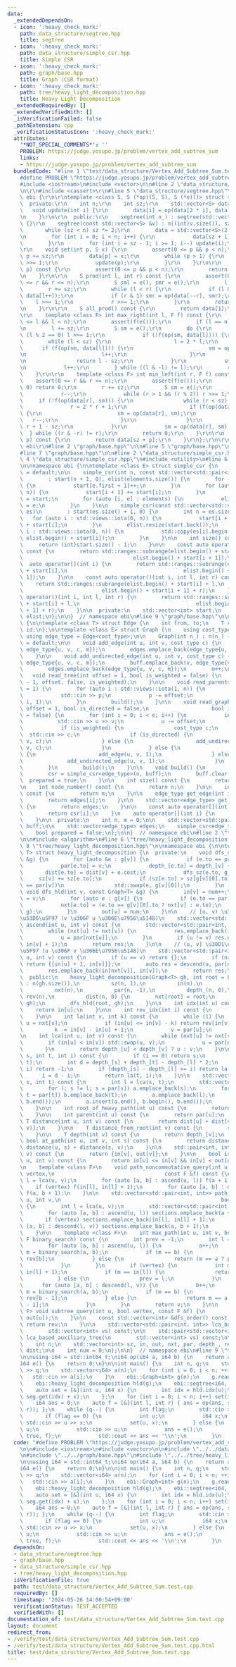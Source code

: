 ```yaml
---
data:
  _extendedDependsOn:
  - icon: ':heavy_check_mark:'
    path: data_structure/segtree.hpp
    title: segtree
  - icon: ':heavy_check_mark:'
    path: data_structure/simple_csr.hpp
    title: Simple CSR
  - icon: ':heavy_check_mark:'
    path: graph/base.hpp
    title: Graph (CSR format)
  - icon: ':heavy_check_mark:'
    path: tree/heavy_light_decomposition.hpp
    title: Heavy Light Decomposition
  _extendedRequiredBy: []
  _extendedVerifiedWith: []
  _isVerificationFailed: false
  _pathExtension: cpp
  _verificationStatusIcon: ':heavy_check_mark:'
  attributes:
    '*NOT_SPECIAL_COMMENTS*': ''
    PROBLEM: https://judge.yosupo.jp/problem/vertex_add_subtree_sum
    links:
    - https://judge.yosupo.jp/problem/vertex_add_subtree_sum
  bundledCode: "#line 1 \"test/data_structure/Vertex_Add_Subtree_Sum.test.cpp\"\n\
    #define PROBLEM \"https://judge.yosupo.jp/problem/vertex_add_subtree_sum\"\n\n\
    #include <iostream>\n#include <vector>\n\n#line 2 \"data_structure/segtree.hpp\"\
    \n\r\n#include <cassert>\r\n#line 5 \"data_structure/segtree.hpp\"\n\r\nnamespace\
    \ ebi {\r\n\r\ntemplate <class S, S (*op)(S, S), S (*e)()> struct segtree {\r\n\
    \  private:\r\n    int n;\r\n    int sz;\r\n    std::vector<S> data;\r\n\r\n \
    \   void update(int i) {\r\n        data[i] = op(data[2 * i], data[2 * i + 1]);\r\
    \n    }\r\n\r\n  public:\r\n    segtree(int n_) : segtree(std::vector<S>(n_, e()))\
    \ {}\r\n    segtree(const std::vector<S> &v) : n((int)v.size()), sz(1) {\r\n \
    \       while (sz < n) sz *= 2;\r\n        data = std::vector<S>(2 * sz, e());\r\
    \n        for (int i = 0; i < n; i++) {\r\n            data[sz + i] = v[i];\r\n\
    \        }\r\n        for (int i = sz - 1; i >= 1; i--) update(i);\r\n    }\r\n\
    \r\n    void set(int p, S x) {\r\n        assert(0 <= p && p < n);\r\n       \
    \ p += sz;\r\n        data[p] = x;\r\n        while (p > 1) {\r\n            p\
    \ >>= 1;\r\n            update(p);\r\n        }\r\n    }\r\n\r\n    S get(int\
    \ p) const {\r\n        assert(0 <= p && p < n);\r\n        return data[p + sz];\r\
    \n    }\r\n\r\n    S prod(int l, int r) const {\r\n        assert(0 <= l && l\
    \ <= r && r <= n);\r\n        S sml = e(), smr = e();\r\n        l += sz;\r\n\
    \        r += sz;\r\n        while (l < r) {\r\n            if (l & 1) sml = op(sml,\
    \ data[l++]);\r\n            if (r & 1) smr = op(data[--r], smr);\r\n        \
    \    l >>= 1;\r\n            r >>= 1;\r\n        }\r\n        return op(sml, smr);\r\
    \n    }\r\n\r\n    S all_prod() const {\r\n        return data[1];\r\n    }\r\n\
    \r\n    template <class F> int max_right(int l, F f) const {\r\n        assert(0\
    \ <= l && l < n);\r\n        assert(f(e()));\r\n        if (l == n) return n;\r\
    \n        l += sz;\r\n        S sm = e();\r\n        do {\r\n            while\
    \ (l % 2 == 0) l >>= 1;\r\n            if (!f(op(sm, data[l]))) {\r\n        \
    \        while (l < sz) {\r\n                    l = 2 * l;\r\n              \
    \      if (f(op(sm, data[l]))) {\r\n                        sm = op(sm, data[l]);\r\
    \n                        l++;\r\n                    }\r\n                }\r\
    \n                return l - sz;\r\n            }\r\n            sm = op(sm, data[l]);\r\
    \n            l++;\r\n        } while ((l & -l) != l);\r\n        return n;\r\n\
    \    }\r\n\r\n    template <class F> int min_left(int r, F f) const {\r\n    \
    \    assert(0 <= r && r <= n);\r\n        assert(f(e()));\r\n        if (r ==\
    \ 0) return 0;\r\n        r += sz;\r\n        S sm = e();\r\n        do {\r\n\
    \            r--;\r\n            while (r > 1 && (r % 2)) r >>= 1;\r\n       \
    \     if (!f(op(data[r], sm))) {\r\n                while (r < sz) {\r\n     \
    \               r = 2 * r + 1;\r\n                    if (f(op(data[r], sm)))\
    \ {\r\n                        sm = op(data[r], sm);\r\n                     \
    \   r--;\r\n                    }\r\n                }\r\n                return\
    \ r + 1 - sz;\r\n            }\r\n            sm = op(data[r], sm);\r\n      \
    \  } while ((r & -r) != r);\r\n        return 0;\r\n    }\r\n\r\n    S operator[](int\
    \ p) const {\r\n        return data[sz + p];\r\n    }\r\n};\r\n\r\n}  // namespace\
    \ ebi\r\n#line 2 \"graph/base.hpp\"\n\n#line 5 \"graph/base.hpp\"\n#include <ranges>\n\
    #line 7 \"graph/base.hpp\"\n\n#line 2 \"data_structure/simple_csr.hpp\"\n\n#line\
    \ 4 \"data_structure/simple_csr.hpp\"\n#include <utility>\n#line 6 \"data_structure/simple_csr.hpp\"\
    \n\nnamespace ebi {\n\ntemplate <class E> struct simple_csr {\n    simple_csr()\
    \ = default;\n\n    simple_csr(int n, const std::vector<std::pair<int, E>>& elements)\n\
    \        : start(n + 1, 0), elist(elements.size()) {\n        for (auto e : elements)\
    \ {\n            start[e.first + 1]++;\n        }\n        for (auto i : std::views::iota(0,\
    \ n)) {\n            start[i + 1] += start[i];\n        }\n        auto counter\
    \ = start;\n        for (auto [i, e] : elements) {\n            elist[counter[i]++]\
    \ = e;\n        }\n    }\n\n    simple_csr(const std::vector<std::vector<E>>&\
    \ es)\n        : start(es.size() + 1, 0) {\n        int n = es.size();\n     \
    \   for (auto i : std::views::iota(0, n)) {\n            start[i + 1] = (int)es[i].size()\
    \ + start[i];\n        }\n        elist.resize(start.back());\n        for (auto\
    \ i : std::views::iota(0, n)) {\n            std::copy(es[i].begin(), es[i].end(),\
    \ elist.begin() + start[i]);\n        }\n    }\n\n    int size() const {\n   \
    \     return (int)start.size() - 1;\n    }\n\n    const auto operator[](int i)\
    \ const {\n        return std::ranges::subrange(elist.begin() + start[i],\n  \
    \                                   elist.begin() + start[i + 1]);\n    }\n  \
    \  auto operator[](int i) {\n        return std::ranges::subrange(elist.begin()\
    \ + start[i],\n                                     elist.begin() + start[i +\
    \ 1]);\n    }\n\n    const auto operator()(int i, int l, int r) const {\n    \
    \    return std::ranges::subrange(elist.begin() + start[i] + l,\n            \
    \                         elist.begin() + start[i + 1] + r);\n    }\n    auto\
    \ operator()(int i, int l, int r) {\n        return std::ranges::subrange(elist.begin()\
    \ + start[i] + l,\n                                     elist.begin() + start[i\
    \ + 1] + r);\n    }\n\n  private:\n    std::vector<int> start;\n    std::vector<E>\
    \ elist;\n};\n\n}  // namespace ebi\n#line 9 \"graph/base.hpp\"\n\nnamespace ebi\
    \ {\n\ntemplate <class T> struct Edge {\n    int from, to;\n    T cost;\n    int\
    \ id;\n};\n\ntemplate <class E> struct Graph {\n    using cost_type = E;\n   \
    \ using edge_type = Edge<cost_type>;\n\n    Graph(int n_) : n(n_) {}\n\n    Graph()\
    \ = default;\n\n    void add_edge(int u, int v, cost_type c) {\n        buff.emplace_back(u,\
    \ edge_type{u, v, c, m});\n        edges.emplace_back(edge_type{u, v, c, m++});\n\
    \    }\n\n    void add_undirected_edge(int u, int v, cost_type c) {\n        buff.emplace_back(u,\
    \ edge_type{u, v, c, m});\n        buff.emplace_back(v, edge_type{v, u, c, m});\n\
    \        edges.emplace_back(edge_type{u, v, c, m});\n        m++;\n    }\n\n \
    \   void read_tree(int offset = 1, bool is_weighted = false) {\n        read_graph(n\
    \ - 1, offset, false, is_weighted);\n    }\n\n    void read_parents(int offset\
    \ = 1) {\n        for (auto i : std::views::iota(1, n)) {\n            int p;\n\
    \            std::cin >> p;\n            p -= offset;\n            add_undirected_edge(p,\
    \ i, 1);\n        }\n        build();\n    }\n\n    void read_graph(int e, int\
    \ offset = 1, bool is_directed = false,\n                    bool is_weighted\
    \ = false) {\n        for (int i = 0; i < e; i++) {\n            int u, v;\n \
    \           std::cin >> u >> v;\n            u -= offset;\n            v -= offset;\n\
    \            if (is_weighted) {\n                cost_type c;\n              \
    \  std::cin >> c;\n                if (is_directed) {\n                    add_edge(u,\
    \ v, c);\n                } else {\n                    add_undirected_edge(u,\
    \ v, c);\n                }\n            } else {\n                if (is_directed)\
    \ {\n                    add_edge(u, v, 1);\n                } else {\n      \
    \              add_undirected_edge(u, v, 1);\n                }\n            }\n\
    \        }\n        build();\n    }\n\n    void build() {\n        assert(!prepared);\n\
    \        csr = simple_csr<edge_type>(n, buff);\n        buff.clear();\n      \
    \  prepared = true;\n    }\n\n    int size() const {\n        return n;\n    }\n\
    \n    int node_number() const {\n        return n;\n    }\n\n    int edge_number()\
    \ const {\n        return m;\n    }\n\n    edge_type get_edge(int i) const {\n\
    \        return edges[i];\n    }\n\n    std::vector<edge_type> get_edges() const\
    \ {\n        return edges;\n    }\n\n    const auto operator[](int i) const {\n\
    \        return csr[i];\n    }\n    auto operator[](int i) {\n        return csr[i];\n\
    \    }\n\n  private:\n    int n, m = 0;\n\n    std::vector<std::pair<int,edge_type>>\
    \ buff;\n\n    std::vector<edge_type> edges;\n    simple_csr<edge_type> csr;\n\
    \    bool prepared = false;\n};\n\n}  // namespace ebi\n#line 2 \"tree/heavy_light_decomposition.hpp\"\
    \n\n#include <algorithm>\n#line 6 \"tree/heavy_light_decomposition.hpp\"\n\n#line\
    \ 8 \"tree/heavy_light_decomposition.hpp\"\n\nnamespace ebi {\n\ntemplate <class\
    \ T> struct heavy_light_decomposition {\n  private:\n    void dfs_sz(int v, Graph<T>\
    \ &g) {\n        for (auto &e : g[v]) {\n            if (e.to == par[v]) continue;\n\
    \            par[e.to] = v;\n            depth_[e.to] = depth_[v] + 1;\n     \
    \       dist[e.to] = dist[v] + e.cost;\n            dfs_sz(e.to, g);\n       \
    \     sz[v] += sz[e.to];\n            if (sz[e.to] > sz[g[v][0].to] || g[v][0].to\
    \ == par[v])\n                std::swap(e, g[v][0]);\n        }\n    }\n\n   \
    \ void dfs_hld(int v, const Graph<T> &g) {\n        in[v] = num++;\n        rev[in[v]]\
    \ = v;\n        for (auto e : g[v]) {\n            if (e.to == par[v]) continue;\n\
    \            nxt[e.to] = (e.to == g[v][0].to ? nxt[v] : e.to);\n            dfs_hld(e.to,\
    \ g);\n        }\n        out[v] = num;\n    }\n\n    // [u, v) \u30D1\u30B9\u306E\
    \u53D6\u5F97 (v \u306F u \u306E\u7956\u5148)\n    std::vector<std::pair<int, int>>\
    \ ascend(int u, int v) const {\n        std::vector<std::pair<int, int>> res;\n\
    \        while (nxt[u] != nxt[v]) {\n            res.emplace_back(in[u], in[nxt[u]]);\n\
    \            u = par[nxt[u]];\n        }\n        if (u != v) res.emplace_back(in[u],\
    \ in[v] + 1);\n        return res;\n    }\n\n    // (u, v] \u30D1\u30B9\u306E\u53D6\
    \u5F97 (u \u306F v \u306E\u7956\u5148)\n    std::vector<std::pair<int, int>> descend(int\
    \ u, int v) const {\n        if (u == v) return {};\n        if (nxt[u] == nxt[v])\
    \ return {{in[u] + 1, in[v]}};\n        auto res = descend(u, par[nxt[v]]);\n\
    \        res.emplace_back(in[nxt[v]], in[v]);\n        return res;\n    }\n\n\
    \  public:\n    heavy_light_decomposition(Graph<T> gh, int root = 0)\n       \
    \ : n(gh.size()),\n          sz(n, 1),\n          in(n),\n          out(n),\n\
    \          nxt(n),\n          par(n, -1),\n          depth_(n, 0),\n         \
    \ rev(n),\n          dist(n, 0) {\n        nxt[root] = root;\n        dfs_sz(root,\
    \ gh);\n        dfs_hld(root, gh);\n    }\n\n    int idx(int u) const {\n    \
    \    return in[u];\n    }\n\n    int rev_idx(int i) const {\n        return rev[i];\n\
    \    }\n\n    int la(int v, int k) const {\n        while (1) {\n            int\
    \ u = nxt[v];\n            if (in[u] <= in[v] - k) return rev[in[v] - k];\n  \
    \          k -= in[v] - in[u] + 1;\n            v = par[u];\n        }\n    }\n\
    \n    int lca(int u, int v) const {\n        while (nxt[u] != nxt[v]) {\n    \
    \        if (in[u] < in[v]) std::swap(u, v);\n            u = par[nxt[u]];\n \
    \       }\n        return depth_[u] < depth_[v] ? u : v;\n    }\n\n    int jump(int\
    \ s, int t, int i) const {\n        if (i == 0) return s;\n        int l = lca(s,\
    \ t);\n        int d = depth_[s] + depth_[t] - depth_[l] * 2;\n        if (d <\
    \ i) return -1;\n        if (depth_[s] - depth_[l] >= i) return la(s, i);\n  \
    \      i = d - i;\n        return la(t, i);\n    }\n\n    std::vector<int> path(int\
    \ s, int t) const {\n        int l = lca(s, t);\n        std::vector<int> a, b;\n\
    \        for (; s != l; s = par[s]) a.emplace_back(s);\n        for (; t != l;\
    \ t = par[t]) b.emplace_back(t);\n        a.emplace_back(l);\n        std::reverse(b.begin(),\
    \ b.end());\n        a.insert(a.end(), b.begin(), b.end());\n        return a;\n\
    \    }\n\n    int root_of_heavy_path(int u) const {\n        return nxt[u];\n\
    \    }\n\n    int parent(int u) const {\n        return par[u];\n    }\n\n   \
    \ T distance(int u, int v) const {\n        return dist[u] + dist[v] - 2 * dist[lca(u,\
    \ v)];\n    }\n\n    T distance_from_root(int v) const {\n        return dist[v];\n\
    \    }\n\n    T depth(int v) const {\n        return depth_[v];\n    }\n\n   \
    \ bool at_path(int u, int v, int s) const {\n        return distance(u, v) ==\
    \ distance(u, s) + distance(s, v);\n    }\n\n    std::pair<int, int> subtree_section(int\
    \ v) const {\n        return {in[v], out[v]};\n    }\n\n    bool is_subtree(int\
    \ u, int v) const {\n        return in[u] <= in[v] && in[v] < out[u];\n    }\n\
    \n    template <class F>\n    void path_noncommutative_query(int u, int v, bool\
    \ vertex,\n                                   const F &f) const {\n        int\
    \ l = lca(u, v);\n        for (auto [a, b] : ascend(u, l)) f(a + 1, b);\n    \
    \    if (vertex) f(in[l], in[l] + 1);\n        for (auto [a, b] : descend(l, v))\
    \ f(a, b + 1);\n    }\n\n    std::vector<std::pair<int, int>> path_sections(int\
    \ u, int v,\n                                                   bool vertex) const\
    \ {\n        int l = lca(u, v);\n        std::vector<std::pair<int, int>> sections;\n\
    \        for (auto [a, b] : ascend(u, l)) sections.emplace_back(a + 1, b);\n \
    \       if (vertex) sections.emplace_back(in[l], in[l] + 1);\n        for (auto\
    \ [a, b] : descend(l, v)) sections.emplace_back(a, b + 1);\n        return sections;\n\
    \    }\n\n    template <class F>\n    int max_path(int u, int v, bool vertex,\
    \ F binary_search) const {\n        int prev = -1;\n        int l = lca(u, v);\n\
    \        for (auto [a, b] : ascend(u, l)) {\n            a++;\n            int\
    \ m = binary_search(a, b);\n            if (m == b) {\n                prev =\
    \ rev[b];\n            } else {\n                return (m == a ? prev : rev[m]);\n\
    \            }\n        }\n        if (vertex) {\n            int m = binary_search(in[l],\
    \ in[l] + 1);\n            if (m == in[l]) {\n                return prev;\n \
    \           } else {\n                prev = l;\n            }\n        }\n  \
    \      for (auto [a, b] : descend(l, v)) {\n            b++;\n            int\
    \ m = binary_search(a, b);\n            if (m == b) {\n                prev =\
    \ rev[b - 1];\n            } else {\n                return m == a ? prev : rev[m\
    \ - 1];\n            }\n        }\n        return v;\n    }\n\n    template <class\
    \ F> void subtree_query(int u, bool vertex, const F &f) {\n        f(in[u] + int(!vertex),\
    \ out[u]);\n    }\n\n    const std::vector<int> &dfs_order() const {\n       \
    \ return rev;\n    }\n\n    std::vector<std::pair<int, int>> lca_based_auxiliary_tree_dfs_order(\n\
    \        std::vector<int> vs) const;\n\n    std::pair<std::vector<int>, Graph<T>>\
    \ lca_based_auxiliary_tree(\n        std::vector<int> vs) const;\n\n  private:\n\
    \    int n;\n    std::vector<int> sz, in, out, nxt, par, depth_, rev;\n    std::vector<T>\
    \ dist;\n\n    int num = 0;\n};\n\n}  // namespace ebi\n#line 9 \"test/data_structure/Vertex_Add_Subtree_Sum.test.cpp\"\
    \n\nusing i64 = std::int64_t;\ni64 op(i64 a, i64 b) {\n    return a + b;\n}\n\
    i64 e() {\n    return 0;\n}\n\nint main() {\n    int n, q;\n    std::cin >> n\
    \ >> q;\n    std::vector<i64> a(n);\n    for (int i = 0; i < n; ++i) {\n     \
    \   std::cin >> a[i];\n    }\n    ebi::Graph<int> g(n);\n    g.read_parents(0);\n\
    \    ebi::heavy_light_decomposition hld(g);\n    ebi::segtree<i64, op, e> seg(n);\n\
    \    auto set = [&](int u, i64 x) {\n        int idx = hld.idx(u);\n        seg.set(idx,\
    \ seg.get(idx) + x);\n    };\n    for (int i = 0; i < n; i++) set(i, a[i]);\n\
    \    i64 ans = 0;\n    auto f = [&](int l, int r) { ans = op(ans, seg.prod(l,\
    \ r)); };\n    while (q--) {\n        int flag;\n        std::cin >> flag;\n \
    \       if (flag == 0) {\n            int u;\n            i64 x;\n           \
    \ std::cin >> u >> x;\n            set(u, x);\n        } else {\n            int\
    \ u;\n            std::cin >> u;\n            ans = e();\n            hld.subtree_query(u,\
    \ true, f);\n            std::cout << ans << '\\n';\n        }\n    }\n}\n"
  code: "#define PROBLEM \"https://judge.yosupo.jp/problem/vertex_add_subtree_sum\"\
    \n\n#include <iostream>\n#include <vector>\n\n#include \"../../data_structure/segtree.hpp\"\
    \n#include \"../../graph/base.hpp\"\n#include \"../../tree/heavy_light_decomposition.hpp\"\
    \n\nusing i64 = std::int64_t;\ni64 op(i64 a, i64 b) {\n    return a + b;\n}\n\
    i64 e() {\n    return 0;\n}\n\nint main() {\n    int n, q;\n    std::cin >> n\
    \ >> q;\n    std::vector<i64> a(n);\n    for (int i = 0; i < n; ++i) {\n     \
    \   std::cin >> a[i];\n    }\n    ebi::Graph<int> g(n);\n    g.read_parents(0);\n\
    \    ebi::heavy_light_decomposition hld(g);\n    ebi::segtree<i64, op, e> seg(n);\n\
    \    auto set = [&](int u, i64 x) {\n        int idx = hld.idx(u);\n        seg.set(idx,\
    \ seg.get(idx) + x);\n    };\n    for (int i = 0; i < n; i++) set(i, a[i]);\n\
    \    i64 ans = 0;\n    auto f = [&](int l, int r) { ans = op(ans, seg.prod(l,\
    \ r)); };\n    while (q--) {\n        int flag;\n        std::cin >> flag;\n \
    \       if (flag == 0) {\n            int u;\n            i64 x;\n           \
    \ std::cin >> u >> x;\n            set(u, x);\n        } else {\n            int\
    \ u;\n            std::cin >> u;\n            ans = e();\n            hld.subtree_query(u,\
    \ true, f);\n            std::cout << ans << '\\n';\n        }\n    }\n}"
  dependsOn:
  - data_structure/segtree.hpp
  - graph/base.hpp
  - data_structure/simple_csr.hpp
  - tree/heavy_light_decomposition.hpp
  isVerificationFile: true
  path: test/data_structure/Vertex_Add_Subtree_Sum.test.cpp
  requiredBy: []
  timestamp: '2024-05-26 14:00:54+09:00'
  verificationStatus: TEST_ACCEPTED
  verifiedWith: []
documentation_of: test/data_structure/Vertex_Add_Subtree_Sum.test.cpp
layout: document
redirect_from:
- /verify/test/data_structure/Vertex_Add_Subtree_Sum.test.cpp
- /verify/test/data_structure/Vertex_Add_Subtree_Sum.test.cpp.html
title: test/data_structure/Vertex_Add_Subtree_Sum.test.cpp
---
```

